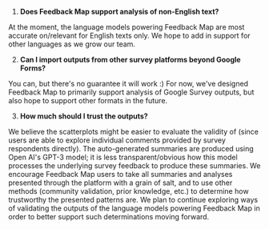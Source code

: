 1. **Does Feedback Map support analysis of non-English text?**

At the moment, the language models powering Feedback Map are most accurate on/relevant for English texts only.  We hope to add in support for other languages as we grow our team.    

2. **Can I import outputs from other survey platforms beyond Google Forms?**

You can, but there's no guarantee it will work :)  For now, we've designed Feedback Map to primarily support analysis of Google Survey outputs, but also hope to support other formats in the future.

3.  **How much should I trust the outputs?**

We believe the scatterplots might be easier to evaluate the validity of (since users are able to explore individual comments provided by survey respondents directly).  The auto-generated summaries are produced using Open AI's GPT-3 model; it is less transparent/obvious how this model processes the underlying survey feedback to produce these summaries.  We encourage Feedback Map users to take all summaries and analyses presented through the platform with a grain of salt, and to use other methods (community validation, prior knowledge, etc.) to determine how trustworthy the presented patterns are.  We plan to continue exploring ways of validating the outputs of the language models powering Feedback Map in order to better support such determinations moving forward.